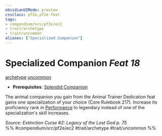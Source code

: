 ```yaml
---
obsidianUIMode: preview
cssclass: pf2e,pf2e-feat
tags:
- compendium/src/pf2e/ec2
- trait/archetype
- trait/uncommon
aliases: ["Specialized Companion"]
---
```

# Specialized Companion  *Feat 18*  
[archetype](../../rules/traits/archetype.md)  [uncommon](../../rules/traits/uncommon.md)  

- **Prerequisites**: [Splendid Companion](splendid-companion-ec2.md)

The animal companion you gain from the Animal Trainer Dedication feat gains one specialization of your choice (Core Rulebook 217). Increase its proficiency rank in [Performance](../skills.md#Performance) to legendary instead of one of the specialization's skill increases.

*Source: Extinction Curse #2: Legacy of the Lost God p. 75*  
%% #compendium/src/pf2e/ec2 #trait/archetype #trait/uncommon %%